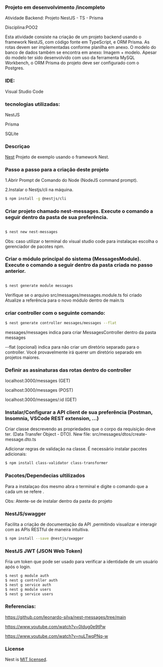 ### Projeto em desenvolvimento /incompleto

Atividade Backend: Projeto NestJS - TS - Prisma

Disciplina:POO2

Esta atividade consiste na criação de um projeto backend usando o framework NestJS, com código fonte em TypeScript, e ORM Prisma. As rotas devem ser implementadas conforme planilha em anexo. O modelo do banco de dados também se encontra em anexo: Imagem + modelo. Apesar do modelo ter sido desenvolvido com uso da ferramenta  MySQL Workbench, o ORM Prisma do projeto deve ser configurado com o Postgres. 

### IDE:
Visual Studio Code


### tecnologias utilizadas: 


NestJS


Prisma


SQLite

### Descriçao

[Nest](https://github.com/nestjs/nest) Projeto de exemplo usando o framework Nest.

### Passo a passo para a criação deste projeto

1.Abrir Prompt de Comando do Node (NodeJS command prompt).

2.Instalar o Nestjs/cli na máquina.
```bash
$ npm install -g @nestjs/cli
```


### Criar projeto chamado nest-messages. Execute o comando a seguir dentro da pasta de sua preferência.

```bash

$ nest new nest-messages

```
Obs: caso utilizar o terminal do visual studio code para instalaçao escolha o gerenciador de pacotes npm.


### Criar o módulo principal do sistema (MessagesModule). Execute o comando a seguir dentro da pasta criada no passo anterior.

```bash

$ nest generate module messages

```
 Verifique se o arquivo src/messages/messages.module.ts foi criado
 Atualize a referência para o novo módulo dentro de main.ts

### criar controller com o seguinte comando:
```bash
$ nest generate controller messages/messages --flat

```
messages/messages indica para criar MessagesController dentro da pasta messages

--flat (opcional) indica para não criar um diretório separado para o controller. Você provavelmente irá querer um diretório separado em projetos maiores.


### Definir as assinaturas das rotas dentro do controller

localhost:3000/messages (GET)


localhost:3000/messages (POST)


localhost:3000/messages/:id (GET)

### Instalar/Configurar a API client de sua preferência (Postman, Insomnia, VSCode REST extension, ...)

Criar classe descrevendo as propriedades que o corpo da requisição deve ter. (Data Transfer Object - DTO). New file: src/messages/dtos/create-message.dto.ts


Adicionar regras de validação na classe. É necessário instalar pacotes adicionais:

```bash
$ npm install class-validator class-transformer
```


### Pacotes/Dependecias ultilizados 
Para a instalaçao dos mesmo abra o terminal e digite o comando que a cada um se refere .


Obs: Atente-se de instalar dentro da pasta do projeto

### NestJS/swagger
Facilita a criação de documentação da API ,permitindo visualizar e interagir com as APIs RESTful de maneira intuitiva.
```bash
$ npm install --save @nestjs/swagger
```

### NestJS JWT (JSON Web Token)
Fria um token que pode ser usado para verificar a identidade de um usuário após o login.

```bash
$ nest g module auth
$ nest g controller auth
$ nest g service auth
$ nest g module users
$ nest g service users
```


### Referencias:
https://github.com/leonardo-silva/nest-messages/tree/main


https://www.youtube.com/watch?v=0Idug0e9tPw


https://www.youtube.com/watch?v=nuLTwqPNq-w

### License

Nest is [MIT licensed](https://github.com/nestjs/nest/blob/master/LICENSE).



